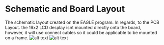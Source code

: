 # Schematic and Board Layout
The schematic layout created on the EAGLE program. In regards, to the PCB Layout. the 16x2 LCD desplay isnt 
mounted directly onto the board, however, it will use connect cables so it could be applicable to be mounted on a frame.
![alt text](https://github.com/Antz-Lee/Volt-Meter-Project/blob/main/Screenshots/Schematic%20Capture.PNG)
![alt text](https://github.com/Antz-Lee/Volt-Meter-Project/blob/main/Screenshots/PCB%20Board%20Capture.PNG)
